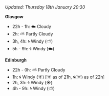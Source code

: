 *Updated: Thursday 18th January 20:30*

**Glasgow**

* 22h - 1h: :cloud: Cloudy
* 2h: :partly_sunny: Partly Cloudy
* 3h, 4h: :cyclone: Windy (:partly_sunny:)
* 5h - 9h: :cyclone: Windy (:cloud:)

**Edinburgh**

* 22h - 0h: :partly_sunny: Partly Cloudy
* 1h: :cyclone: Windy (:sunny:) [:sunny: as of 21h, :cyclone:(:sunny:) as of 22h]
* 2h, 3h: :cyclone: Windy (:sunny:)
* 4h - 9h: :cyclone: Windy (:partly_sunny:)
